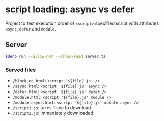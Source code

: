 # script loading: async vs defer

Project to test execution order of `<script>` specified script with attributes `async`, `defer` and `module`.

## Server

```sh
$deno run --allow-net --allow-read server.ts
```

### Served files

- `/blocking.html`: `<script '${file}.js' />`
- `/async.html`: `<script '${file}.js' async />`
- `/defer.html`: `<script '${file}.js' defer />`
- `/module.html`: `<script '${file}.js' module />`
- `/module-async.html`: `<script '${file}.js' module async />`
- `/script1.js`: takes 1 sec to download
- `/script2.js`: immediately downloaded
